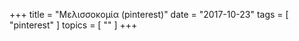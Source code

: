 +++
title = "Μελισσοκομία (pinterest)"
date = "2017-10-23"
tags = [ "pinterest" ]
topics = [ "" ]
+++

<a data-pin-do="embedBoard" data-pin-board-width="800" data-pin-scale-height="600" data-pin-scale-width="100" href="https://www.pinterest.fr/igoumeninja/%25CE%25BC%25CE%25B5%25CE%25BB%25CE%25B9%25CF%2583%25CF%2583%25CE%25BF%25CE%25BA%25CE%25BF%25CE%25BC%25CE%25AF%25CE%25B1/"></a>

<script async defer src="//assets.pinterest.com/js/pinit.js"></script>
